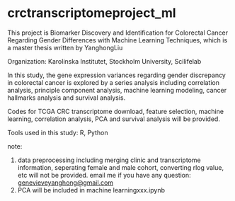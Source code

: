 # crctranscriptomeproject_ml

This project is Biomarker Discovery and Identification for Colorectal Cancer Regarding Gender Differences with Machine Learning Techniques,
which is a master thesis written by YanghongLiu 

Organization:  Karolinska Institutet, Stockholm University, Scilifelab

In this study, the gene expression variances regarding gender discrepancy in colorectal cancer is explored by a series analysis 
including correlation analysis, principle component analysis, machine learning modeling, cancer hallmarks analysis and survival analysis. 

Codes for TCGA CRC transcriptome download, feature selection, machine learning, correlation analysis, PCA and survival analysis will be provided.

Tools used in this study: R, Python

note:
1. data preprocessing including merging clinic and transcriptome information, seperating female and male cohort, converting rlog value, etc  will not be provided. email me if you have any question: genevieveyanghong@gmail.com
2. PCA will be included in machine learningxxx.ipynb

